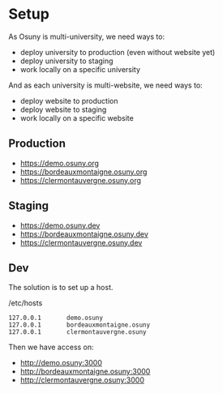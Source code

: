 # Setup

As Osuny is multi-university, we need ways to:
- deploy university to production (even without website yet)
- deploy university to staging
- work locally on a specific university

And as each university is multi-website, we need ways to:
- deploy website to production
- deploy website to staging
- work locally on a specific website

## Production

- https://demo.osuny.org
- https://bordeauxmontaigne.osuny.org
- https://clermontauvergne.osuny.org

## Staging

- https://demo.osuny.dev
- https://bordeauxmontaigne.osuny.dev
- https://clermontauvergne.osuny.dev

## Dev

The solution is to set up a host.

/etc/hosts
```
127.0.0.1       demo.osuny
127.0.0.1       bordeauxmontaigne.osuny
127.0.0.1       clermontauvergne.osuny
```

Then we have access on:
- http://demo.osuny:3000
- http://bordeauxmontaigne.osuny:3000
- http://clermontauvergne.osuny:3000
